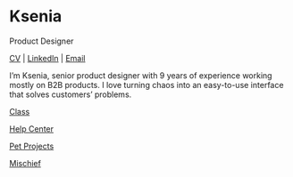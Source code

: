 # Ksenia
Product Designer

[CV](https://kseniailinyh.github.io/portfolio/Resume-Ksenia-Ilinykh.pdf) | [LinkedIn](https://www.linkedin.com/in/kseniailinykh/) | [Email](mailto:ksenia.ilinyh@gmail.com)

I’m Ksenia, senior product designer with 9 years of experience working mostly on B2B products. I love turning chaos into an easy-to-use interface that solves customers’ problems.

[Class](https://kseniailinyh.github.io/portfolio/class.html)

[Help Center](https://kseniailinyh.github.io/portfolio/help-center.html)

[Pet Projects](https://kseniailinyh.github.io/portfolio/pet-projects.html)

[Mischief](https://kseniailinyh.github.io/portfolio/mischief.html)
